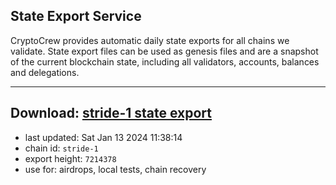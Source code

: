 ## State Export Service
CryptoCrew provides automatic daily state exports for all chains we validate. State export files can be used as genesis files and are a snapshot of the current blockchain state, including all validators, accounts, balances and delegations.

---
**Download: [stride-1 state export](https://dl.ccvalidators.com/SERVICE/stride/stride-1_export_7214378.json)**
---

- last updated: Sat Jan 13 2024 11:38:14
- chain id: `stride-1`
- export height: `7214378`
- use for: airdrops, local tests, chain recovery
